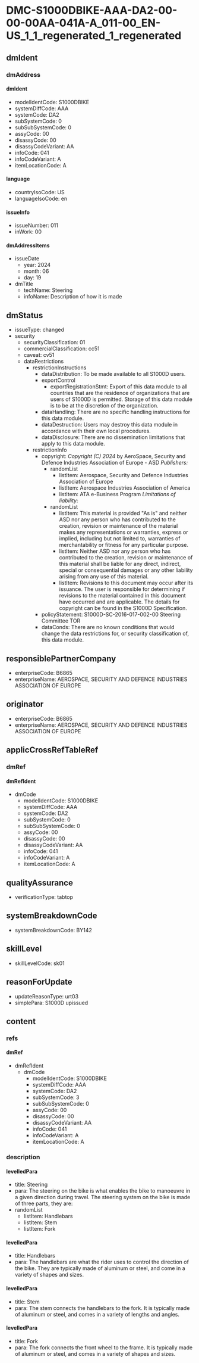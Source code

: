 # DMC-S1000DBIKE-AAA-DA2-00-00-00AA-041A-A_011-00_EN-US_1_1_regenerated_1_regenerated

## dmIdent

### dmAddress

#### dmIdent

*   modelIdentCode: S1000DBIKE
*   systemDiffCode: AAA
*   systemCode: DA2
*   subSystemCode: 0
*   subSubSystemCode: 0
*   assyCode: 00
*   disassyCode: 00
*   disassyCodeVariant: AA
*   infoCode: 041
*   infoCodeVariant: A
*   itemLocationCode: A

#### language

*   countryIsoCode: US
*   languageIsoCode: en

#### issueInfo

*   issueNumber: 011
*   inWork: 00

#### dmAddressItems

*   issueDate
    *   year: 2024
    *   month: 06
    *   day: 19
*   dmTitle
    *   techName: Steering
    *   infoName: Description of how it is made

## dmStatus

*   issueType: changed
*   security
    *   securityClassification: 01
    *   commercialClassification: cc51
    *   caveat: cv51
    *   dataRestrictions
        *   restrictionInstructions
            *   dataDistribution: To be made available to all S1000D users.
            *   exportControl
                *   exportRegistrationStmt: Export of this data module to all countries that are the residence of organizations that are users of S1000D is permitted. Storage of this data module is to be at the discretion of the organization.
            *   dataHandling: There are no specific handling instructions for this data module.
            *   dataDestruction: Users may destroy this data module in accordance with their own local procedures.
            *   dataDisclosure: There are no dissemination limitations that apply to this data module.
        *   restrictionInfo
            *   copyright: 
                *Copyright (C) 2024* by AeroSpace, Security and Defence Industries Association of Europe - ASD
                *Publishers:*
                *   randomList
                    *   listItem: Aerospace, Security and Defence Industries Association of Europe
                    *   listItem: Aerospace Industries Association of America
                    *   listItem: ATA e-Business Program
                *Limitations of liability:*
                *   randomList
                    *   listItem: This material is provided "As is" and neither ASD nor any person who has contributed to the creation, revision or maintenance of the material makes any representations or warranties, express or implied, including but not limited to, warranties of merchantability or fitness for any particular purpose.
                    *   listItem: Neither ASD nor any person who has contributed to the creation, revision or maintenance of this material shall be liable for any direct, indirect, special or consequential damages or any other liability arising from any use of this material.
                    *   listItem: Revisions to this document may occur after its issuance. The user is responsible for determining if revisions to the material contained in this document have occurred and are applicable.
                The details for copyright can be found in the S1000D Specification.
            *   policyStatement: S1000D-SC-2016-017-002-00 Steering Committee TOR
            *   dataConds: There are no known conditions that would change the data restrictions for, or security classification of, this data module.

## responsiblePartnerCompany

*   enterpriseCode: B6865
*   enterpriseName: AEROSPACE, SECURITY AND DEFENCE INDUSTRIES ASSOCIATION OF EUROPE

## originator

*   enterpriseCode: B6865
*   enterpriseName: AEROSPACE, SECURITY AND DEFENCE INDUSTRIES ASSOCIATION OF EUROPE

## applicCrossRefTableRef

### dmRef

#### dmRefIdent

*   dmCode
    *   modelIdentCode: S1000DBIKE
    *   systemDiffCode: AAA
    *   systemCode: DA2
    *   subSystemCode: 0
    *   subSubSystemCode: 0
    *   assyCode: 00
    *   disassyCode: 00
    *   disassyCodeVariant: AA
    *   infoCode: 041
    *   infoCodeVariant: A
    *   itemLocationCode: A

## qualityAssurance

*   verificationType: tabtop

## systemBreakdownCode

*   systemBreakdownCode: BY142

## skillLevel

*   skillLevelCode: sk01

## reasonForUpdate

*   updateReasonType: urt03
*   simplePara: S1000D upissued

## content

### refs

#### dmRef

*   dmRefIdent
    *   dmCode
        *   modelIdentCode: S1000DBIKE
        *   systemDiffCode: AAA
        *   systemCode: DA2
        *   subSystemCode: 3
        *   subSubSystemCode: 0
        *   assyCode: 00
        *   disassyCode: 00
        *   disassyCodeVariant: AA
        *   infoCode: 041
        *   infoCodeVariant: A
        *   itemLocationCode: A

### description

#### levelledPara

*   title: Steering
*   para: The steering on the bike is what enables the bike to manoeuvre in a given direction during travel. The steering system on the bike is made of three parts, they are:
*   randomList
    *   listItem: Handlebars
    *   listItem: Stem
    *   listItem: Fork

#### levelledPara

*   title: Handlebars
*   para: The handlebars are what the rider uses to control the direction of the bike. They are typically made of aluminum or steel, and come in a variety of shapes and sizes.

#### levelledPara

*   title: Stem
*   para: The stem connects the handlebars to the fork. It is typically made of aluminum or steel, and comes in a variety of lengths and angles.

#### levelledPara

*   title: Fork
*   para: The fork connects the front wheel to the frame. It is typically made of aluminum or steel, and comes in a variety of shapes and sizes.